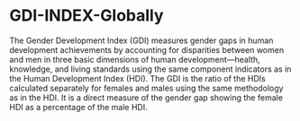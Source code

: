 # GDI-INDEX-Globally
The Gender Development Index (GDI) measures gender gaps in human development achievements by accounting for disparities between women and men in three basic dimensions of human development—health, knowledge, and living standards using the same component indicators as in the Human Development Index (HDI). The GDI is the ratio of the HDIs calculated separately for females and males using the same methodology as in the HDI. It is a direct measure of the gender gap showing the female HDI as a percentage of the male HDI.
